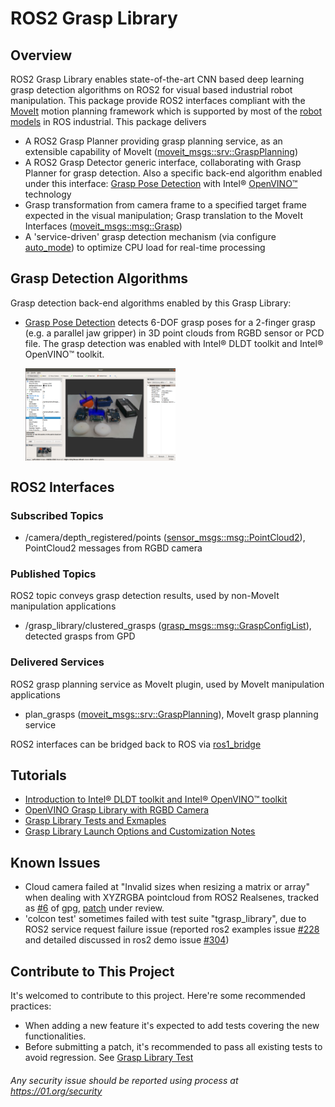 # ROS2 Grasp Library

## Overview
ROS2 Grasp Library enables state-of-the-art CNN based deep learning grasp detection algorithms on ROS2 for visual based industrial robot manipulation. This package provide ROS2 interfaces compliant with the [MoveIt](http://moveit.ros.org/) motion planning framework which is supported by most of the [robot models](https://moveit.ros.org/robots) in ROS industrial. This package delivers
* A ROS2 Grasp Planner providing grasp planning service, as an extensible capability of MoveIt ([moveit_msgs::srv::GraspPlanning](http://docs.ros.org/api/moveit_msgs/html/srv/GraspPlanning.html))
* A ROS2 Grasp Detector generic interface, collaborating with Grasp Planner for grasp detection. Also a specific back-end algorithm enabled under this interface: [Grasp Pose Detection](https://github.com/atenpas/gpd) with Intel® [OpenVINO™](https://software.intel.com/en-us/openvino-toolkit) technology
* Grasp transformation from camera frame to a specified target frame expected in the visual manipulation; Grasp translation to the MoveIt Interfaces ([moveit_msgs::msg::Grasp](http://docs.ros.org/api/moveit_msgs/html/msg/Grasp.html))
* A 'service-driven' grasp detection mechanism (via configure [auto_mode](docs/tutorials_3_grasp_library_launch_options.md)) to optimize CPU load for real-time processing

## Grasp Detection Algorithms
Grasp detection back-end algorithms enabled by this Grasp Library:
- [Grasp Pose Detection](https://github.com/atenpas/gpd) detects 6-DOF grasp poses for a 2-finger grasp (e.g. a parallel jaw gripper) in 3D point clouds from RGBD sensor or PCD file. The grasp detection was enabled with Intel® DLDT toolkit and Intel® OpenVINO™ toolkit.

  <img src="docs/img/ros2_grasp_library.png" width = 50% height = 50% alt="ROS2 Grasp Library" align=center />

## ROS2 Interfaces
### Subscribed Topics
  * /camera/depth_registered/points ([sensor_msgs::msg::PointCloud2](https://github.com/ros2/common_interfaces/blob/master/sensor_msgs/msg/PointCloud2.msg)), PointCloud2 messages from RGBD camera

### Published Topics
ROS2 topic conveys grasp detection results, used by non-MoveIt manipulation applications
  * /grasp_library/clustered_grasps ([grasp_msgs::msg::GraspConfigList](https://github.com/intel/ros2_grasp_library/blob/master/grasp_msgs/msg/GraspConfigList.msg)), detected grasps from GPD

### Delivered Services
ROS2 grasp planning service as MoveIt plugin, used by MoveIt manipulation applications
  * plan_grasps ([moveit_msgs::srv::GraspPlanning](http://docs.ros.org/api/moveit_msgs/html/srv/GraspPlanning.html)), MoveIt grasp planning service

ROS2 interfaces can be bridged back to ROS via [ros1_bridge](https://github.com/ros2/ros1_bridge/blob/master/README.md)

## Tutorials
* [Introduction to Intel® DLDT toolkit and Intel® OpenVINO™ toolkit](docs/install_openvino.md)
* [OpenVINO Grasp Library with RGBD Camera](docs/tutorials_1_grasp_library_with_camera.md)
* [Grasp Library Tests and Exmaples](docs/tutorials_2_grasp_library_test.md)
* [Grasp Library Launch Options and Customization Notes](docs/tutorials_3_grasp_library_launch_options.md)

## Known Issues
  * Cloud camera failed at "Invalid sizes when resizing a matrix or array" when dealing with XYZRGBA pointcloud from ROS2 Realsenes, tracked as [#6](https://github.com/atenpas/gpg/issues/6) of gpg, [patch](https://github.com/atenpas/gpg/pull/7) under review.
  * 'colcon test' sometimes failed with test suite "tgrasp_library", due to ROS2 service request failure issue (reported ros2 examples issue [#228](https://github.com/ros2/examples/issues/228) and detailed discussed in ros2 demo issue [#304](https://github.com/ros2/demos/issues/304))

## Contribute to This Project
  It's welcomed to contribute to this project. Here're some recommended practices:
  * When adding a new feature it's expected to add tests covering the new functionalities.
  * Before submitting a patch, it's recommended to pass all existing tests to avoid regression. See [Grasp Library Test](docs/tutorials_2_grasp_library_test.md)


###### *Any security issue should be reported using process at https://01.org/security*
